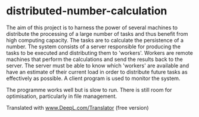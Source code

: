 # distributed-number-calculation
The aim of this project is to harness the power of several machines to distribute the processing of a large number of tasks and thus benefit from high computing capacity.
The tasks are to calculate the persistence of a number. 
The system consists of a server responsible for producing the tasks to be executed and distributing them to 'workers'. Workers are remote machines that perform the calculations and send the results back to the server. The server must be able to know which 'workers' are available and have an estimate of their current load in order to distribute future tasks as effectively as possible.
A client program is used to monitor the system. 

The programme works well but is slow to run. There is still room for optimisation, particularly in file management. 

Translated with www.DeepL.com/Translator (free version)
